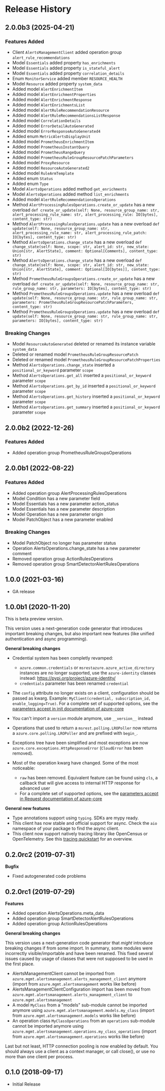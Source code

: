 # Release History

## 2.0.0b3 (2025-04-21)

### Features Added

  - Client `AlertsManagementClient` added operation group `alert_rule_recommendations`
  - Model `Essentials` added property `has_enrichments`
  - Model `Essentials` added property `is_stateful_alert`
  - Model `Essentials` added property `correlation_details`
  - Enum `MonitorService` added member `RESOURCE_HEALTH`
  - Model `Resource` added property `system_data`
  - Added model `AlertEnrichmentItem`
  - Added model `AlertEnrichmentProperties`
  - Added model `AlertEnrichmentResponse`
  - Added model `AlertEnrichmentsList`
  - Added model `AlertRuleRecommendationResource`
  - Added model `AlertRuleRecommendationsListResponse`
  - Added model `CorrelationDetails`
  - Added model `ErrorDetailAutoGenerated`
  - Added model `ErrorResponseAutoGenerated4`
  - Added enum `MetricAlertsDisplayUnit`
  - Added model `PrometheusEnrichmentItem`
  - Added model `PrometheusInstantQuery`
  - Added model `PrometheusRangeQuery`
  - Added model `PrometheusRuleGroupResourcePatchParameters`
  - Added model `ProxyResource`
  - Added model `ResourceAutoGenerated2`
  - Added model `RuleArmTemplate`
  - Added enum `Status`
  - Added enum `Type`
  - Model `AlertsOperations` added method `get_enrichments`
  - Model `AlertsOperations` added method `list_enrichments`
  - Added model `AlertRuleRecommendationsOperations`
  - Method `AlertProcessingRulesOperations.create_or_update` has a new overload `def create_or_update(self: None, resource_group_name: str, alert_processing_rule_name: str, alert_processing_rule: IO[bytes], content_type: str)`
  - Method `AlertProcessingRulesOperations.update` has a new overload `def update(self: None, resource_group_name: str, alert_processing_rule_name: str, alert_processing_rule_patch: IO[bytes], content_type: str)`
  - Method `AlertsOperations.change_state` has a new overload `def change_state(self: None, scope: str, alert_id: str, new_state: Union[str, AlertState], comment: Optional[Comments], content_type: str)`
  - Method `AlertsOperations.change_state` has a new overload `def change_state(self: None, scope: str, alert_id: str, new_state: Union[str, AlertState], comment: Optional[IO[bytes]], content_type: str)`
  - Method `PrometheusRuleGroupsOperations.create_or_update` has a new overload `def create_or_update(self: None, resource_group_name: str, rule_group_name: str, parameters: IO[bytes], content_type: str)`
  - Method `PrometheusRuleGroupsOperations.update` has a new overload `def update(self: None, resource_group_name: str, rule_group_name: str, parameters: PrometheusRuleGroupResourcePatchParameters, content_type: str)`
  - Method `PrometheusRuleGroupsOperations.update` has a new overload `def update(self: None, resource_group_name: str, rule_group_name: str, parameters: IO[bytes], content_type: str)`

### Breaking Changes

  - Model `ResourceAutoGenerated` deleted or renamed its instance variable `system_data`
  - Deleted or renamed model `PrometheusRuleGroupResourcePatch`
  - Deleted or renamed model `PrometheusRuleGroupResourcePatchProperties`
  - Method `AlertsOperations.change_state` inserted a `positional_or_keyword` parameter `scope`
  - Method `AlertsOperations.get_all` inserted a `positional_or_keyword` parameter `scope`
  - Method `AlertsOperations.get_by_id` inserted a `positional_or_keyword` parameter `scope`
  - Method `AlertsOperations.get_history` inserted a `positional_or_keyword` parameter `scope`
  - Method `AlertsOperations.get_summary` inserted a `positional_or_keyword` parameter `scope`

## 2.0.0b2 (2022-12-26)

### Features Added

  - Added operation group PrometheusRuleGroupsOperations

## 2.0.0b1 (2022-08-22)

### Features Added

  - Added operation group AlertProcessingRulesOperations
  - Model Condition has a new parameter field
  - Model Essentials has a new parameter action_status
  - Model Essentials has a new parameter description
  - Model Operation has a new parameter origin
  - Model PatchObject has a new parameter enabled

### Breaking Changes

  - Model PatchObject no longer has parameter status
  - Operation AlertsOperations.change_state has a new parameter comment
  - Removed operation group ActionRulesOperations
  - Removed operation group SmartDetectorAlertRulesOperations

## 1.0.0 (2021-03-16)

- GA release

## 1.0.0b1 (2020-11-20)

This is beta preview version.

This version uses a next-generation code generator that introduces important breaking changes, but also important new features (like unified authentication and async programming).

**General breaking changes**

- Credential system has been completly revamped:

  - `azure.common.credentials` or `msrestazure.azure_active_directory` instances are no longer supported, use the `azure-identity` classes instead: https://pypi.org/project/azure-identity/
  - `credentials` parameter has been renamed `credential`

- The `config` attribute no longer exists on a client, configuration should be passed as kwarg. Example: `MyClient(credential, subscription_id, enable_logging=True)`. For a complete set of
  supported options, see the [parameters accept in init documentation of azure-core](https://github.com/Azure/azure-sdk-for-python/blob/main/sdk/core/azure-core/CLIENT_LIBRARY_DEVELOPER.md#available-policies)
- You can't import a `version` module anymore, use `__version__` instead
- Operations that used to return a `msrest.polling.LROPoller` now returns a `azure.core.polling.LROPoller` and are prefixed with `begin_`.
- Exceptions tree have been simplified and most exceptions are now `azure.core.exceptions.HttpResponseError` (`CloudError` has been removed).
- Most of the operation kwarg have changed. Some of the most noticeable:

  - `raw` has been removed. Equivalent feature can be found using `cls`, a callback that will give access to internal HTTP response for advanced user
  - For a complete set of
  supported options, see the [parameters accept in Request documentation of azure-core](https://github.com/Azure/azure-sdk-for-python/blob/main/sdk/core/azure-core/CLIENT_LIBRARY_DEVELOPER.md#available-policies)

**General new features**

- Type annotations support using `typing`. SDKs are mypy ready.
- This client has now stable and official support for async. Check the `aio` namespace of your package to find the async client.
- This client now support natively tracing library like OpenCensus or OpenTelemetry. See this [tracing quickstart](https://github.com/Azure/azure-sdk-for-python/tree/main/sdk/core/azure-core-tracing-opentelemetry) for an overview.


## 0.2.0rc2 (2019-07-31)

**Bugfix**

  - Fixed autogenerated code problems

## 0.2.0rc1 (2019-07-29)

**Features**

  - Added operation AlertsOperations.meta_data
  - Added operation group SmartDetectorAlertRulesOperations
  - Added operation group ActionRulesOperations

**General breaking changes**

This version uses a next-generation code generator that *might*
introduce breaking changes if from some import. In summary, some modules
were incorrectly visible/importable and have been renamed. This fixed
several issues caused by usage of classes that were not supposed to be
used in the first place.

  - AlertsManagementClient cannot be imported from
    `azure.mgmt.alertsmanagement.alerts_management_client` anymore
    (import from `azure.mgmt.alertsmanagement` works like before)
  - AlertsManagementClientConfiguration import has been moved from
    `azure.mgmt.alertsmanagement.alerts_management_client` to
    `azure.mgmt.alertsmanagement`
  - A model `MyClass` from a "models" sub-module cannot be imported
    anymore using `azure.mgmt.alertsmanagement.models.my_class`
    (import from `azure.mgmt.alertsmanagement.models` works like
    before)
  - An operation class `MyClassOperations` from an `operations`
    sub-module cannot be imported anymore using
    `azure.mgmt.alertsmanagement.operations.my_class_operations`
    (import from `azure.mgmt.alertsmanagement.operations` works like
    before)

Last but not least, HTTP connection pooling is now enabled by default.
You should always use a client as a context manager, or call close(), or
use no more than one client per process.

## 0.1.0 (2018-09-17)

  - Initial Release

